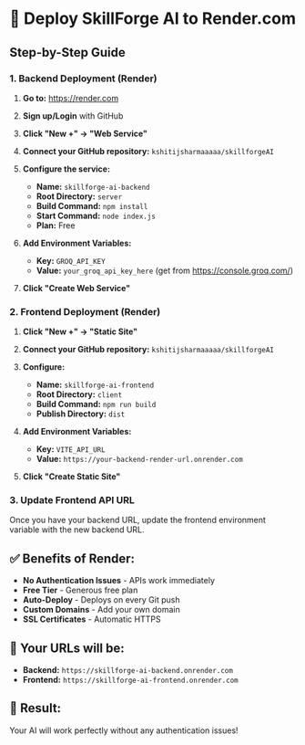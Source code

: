 # 🚀 Deploy SkillForge AI to Render.com

## Step-by-Step Guide

### 1. Backend Deployment (Render)

1. **Go to:** https://render.com
2. **Sign up/Login** with GitHub
3. **Click "New +" → "Web Service"**
4. **Connect your GitHub repository:** `kshitijsharmaaaaa/skillforgeAI`
5. **Configure the service:**
   - **Name:** `skillforge-ai-backend`
   - **Root Directory:** `server`
   - **Build Command:** `npm install`
   - **Start Command:** `node index.js`
   - **Plan:** Free

6. **Add Environment Variables:**
   - **Key:** `GROQ_API_KEY`
   - **Value:** `your_groq_api_key_here` (get from https://console.groq.com/)

7. **Click "Create Web Service"**

### 2. Frontend Deployment (Render)

1. **Click "New +" → "Static Site"**
2. **Connect your GitHub repository:** `kshitijsharmaaaaa/skillforgeAI`
3. **Configure:**
   - **Name:** `skillforge-ai-frontend`
   - **Root Directory:** `client`
   - **Build Command:** `npm run build`
   - **Publish Directory:** `dist`

4. **Add Environment Variables:**
   - **Key:** `VITE_API_URL`
   - **Value:** `https://your-backend-render-url.onrender.com`

5. **Click "Create Static Site"**

### 3. Update Frontend API URL

Once you have your backend URL, update the frontend environment variable with the new backend URL.

## ✅ Benefits of Render:

- **No Authentication Issues** - APIs work immediately
- **Free Tier** - Generous free plan
- **Auto-Deploy** - Deploys on every Git push
- **Custom Domains** - Add your own domain
- **SSL Certificates** - Automatic HTTPS

## 🔗 Your URLs will be:

- **Backend:** `https://skillforge-ai-backend.onrender.com`
- **Frontend:** `https://skillforge-ai-frontend.onrender.com`

## 🎉 Result:

Your AI will work perfectly without any authentication issues!
